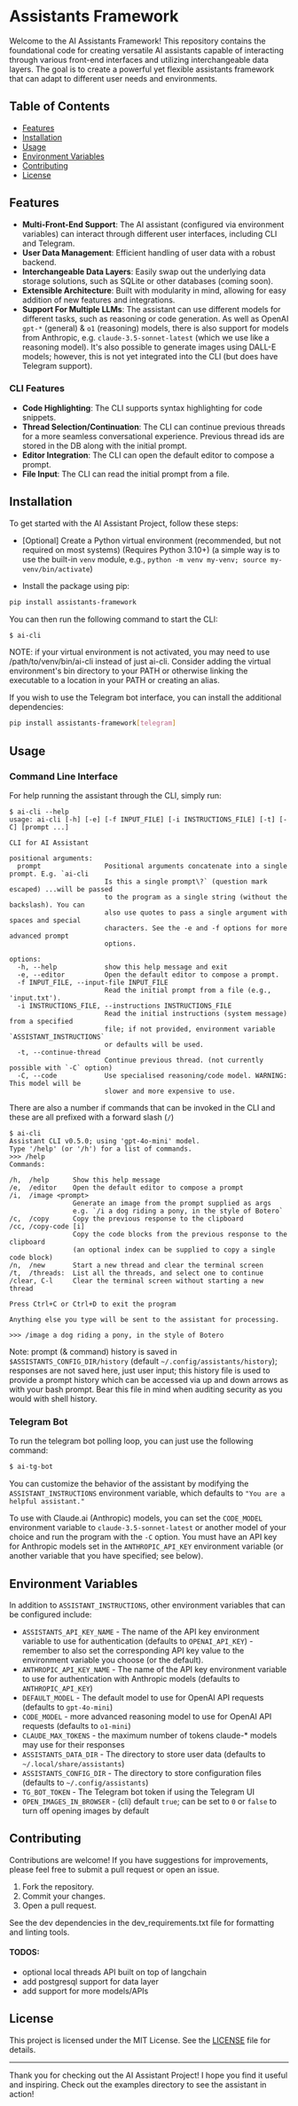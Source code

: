 # Assistants Framework

Welcome to the AI Assistants Framework! This repository contains the foundational code for creating versatile AI assistants capable of interacting through various front-end interfaces and utilizing interchangeable data layers. The goal is to create a powerful yet flexible assistants framework that can adapt to different user needs and environments.

## Table of Contents

- [Features](#features)
- [Installation](#installation)
- [Usage](#usage)
- [Environment Variables](#environment-variables)
- [Contributing](#contributing)
- [License](#license)

## Features

- **Multi-Front-End Support**: The AI assistant (configured via environment variables) can interact through different user interfaces, including CLI and Telegram.
- **User Data Management**: Efficient handling of user data with a robust backend.
- **Interchangeable Data Layers**: Easily swap out the underlying data storage solutions, such as SQLite or other databases (coming soon).
- **Extensible Architecture**: Built with modularity in mind, allowing for easy addition of new features and integrations.
- **Support For Multiple LLMs**: The assistant can use different models for different tasks, such as reasoning or code generation. As well as OpenAI `gpt-*` (general) & `o1` (reasoning) models, there is also support for models from Anthropic, e.g. `claude-3.5-sonnet-latest` (which we use like a reasoning model). It's also possible to generate images using DALL-E models; however, this is not yet integrated into the CLI (but does have Telegram support).

### CLI Features
- **Code Highlighting**: The CLI supports syntax highlighting for code snippets.
- **Thread Selection/Continuation**: The CLI can continue previous threads for a more seamless conversational experience. Previous thread ids are stored in the DB along with the initial prompt.
- **Editor Integration**: The CLI can open the default editor to compose a prompt.
- **File Input**: The CLI can read the initial prompt from a file.

## Installation

To get started with the AI Assistant Project, follow these steps:

- \[Optional\] Create a Python virtual environment (recommended, but not required on most systems) (Requires Python 3.10+) (a simple way is to use the built-in `venv` module, e.g., `python -m venv my-venv; source my-venv/bin/activate`)

- Install the package using pip:

```bash
pip install assistants-framework
```

You can then run the following command to start the CLI:

```bash
$ ai-cli
```

NOTE: if your virtual environment is not activated, you may need to use /path/to/venv/bin/ai-cli instead of just ai-cli. Consider adding the virtual environment's bin directory to your PATH or otherwise linking the executable to a location in your PATH or creating an alias.

If you wish to use the Telegram bot interface, you can install the additional dependencies:

```bash
pip install assistants-framework[telegram]
```

## Usage

### Command Line Interface

For help running the assistant through the CLI, simply run:

```
$ ai-cli --help
usage: ai-cli [-h] [-e] [-f INPUT_FILE] [-i INSTRUCTIONS_FILE] [-t] [-C] [prompt ...]

CLI for AI Assistant

positional arguments:
  prompt                Positional arguments concatenate into a single prompt. E.g. `ai-cli
                        Is this a single prompt\?` (question mark escaped) ...will be passed
                        to the program as a single string (without the backslash). You can
                        also use quotes to pass a single argument with spaces and special
                        characters. See the -e and -f options for more advanced prompt
                        options.

options:
  -h, --help            show this help message and exit
  -e, --editor          Open the default editor to compose a prompt.
  -f INPUT_FILE, --input-file INPUT_FILE
                        Read the initial prompt from a file (e.g., 'input.txt').
  -i INSTRUCTIONS_FILE, --instructions INSTRUCTIONS_FILE
                        Read the initial instructions (system message) from a specified
                        file; if not provided, environment variable `ASSISTANT_INSTRUCTIONS`
                        or defaults will be used.
  -t, --continue-thread
                        Continue previous thread. (not currently possible with `-C` option)
  -C, --code            Use specialised reasoning/code model. WARNING: This model will be
                        slower and more expensive to use.
```

There are also a number if commands that can be invoked in the CLI and these are all prefixed with a forward slash (`/`)

```
$ ai-cli
Assistant CLI v0.5.0; using 'gpt-4o-mini' model.
Type '/help' (or '/h') for a list of commands.
>>> /help
Commands:

/h,  /help      Show this help message
/e,  /editor    Open the default editor to compose a prompt
/i,  /image <prompt>
                Generate an image from the prompt supplied as args
                e.g. `/i a dog riding a pony, in the style of Botero`
/c,  /copy      Copy the previous response to the clipboard
/cc, /copy-code [i]
                Copy the code blocks from the previous response to the clipboard
                (an optional index can be supplied to copy a single code block)
/n,  /new       Start a new thread and clear the terminal screen
/t,  /threads:  List all the threads, and select one to continue
/clear, C-l     Clear the terminal screen without starting a new thread

Press Ctrl+C or Ctrl+D to exit the program

Anything else you type will be sent to the assistant for processing.

>>> /image a dog riding a pony, in the style of Botero
```

Note: prompt (& command) history is saved in `$ASSISTANTS_CONFIG_DIR/history` (default `~/.config/assistants/history`); responses are not saved here, just user input; this history file is used to provide a prompt history which can be accessed via up and down arrows as with your bash prompt. Bear this file in mind when auditing security as you would with shell history.

### Telegram Bot

To run the telegram bot polling loop, you can just use the following command:

```bash
$ ai-tg-bot
```

You can customize the behavior of the assistant by modifying the `ASSISTANT_INSTRUCTIONS` environment variable, which defaults to `"You are a helpful assistant."`

To use with Claude.ai (Anthropic) models, you can set the `CODE_MODEL` environment variable to `claude-3.5-sonnet-latest` or another model of your choice and run the program with the `-C` option. You must have an API key for Anthropic models set in the `ANTHROPIC_API_KEY` environment variable (or another variable that you have specified; see below).

## Environment Variables

In addition to `ASSISTANT_INSTRUCTIONS`, other environment variables that can be configured include:

- `ASSISTANTS_API_KEY_NAME` - The name of the API key environment variable to use for authentication (defaults to `OPENAI_API_KEY`) - remember to also set the corresponding API key value to the environment variable you choose (or the default).
- `ANTHROPIC_API_KEY_NAME` - The name of the API key environment variable to use for authentication with Anthropic models (defaults to `ANTHROPIC_API_KEY`)
- `DEFAULT_MODEL` - The default model to use for OpenAI API requests (defaults to `gpt-4o-mini`)
- `CODE_MODEL` - more advanced reasoning model to use for OpenAI API requests (defaults to `o1-mini`)
- `CLAUDE_MAX_TOKENS` - the maximum number of tokens claude-* models may use for their responses
- `ASSISTANTS_DATA_DIR` - The directory to store user data (defaults to `~/.local/share/assistants`)
- `ASSISTANTS_CONFIG_DIR` - The directory to store configuration files (defaults to `~/.config/assistants`)
- `TG_BOT_TOKEN` - The Telegram bot token if using the Telegram UI
- `OPEN_IMAGES_IN_BROWSER` - (cli) default `true`; can be set to `0` or `false` to turn off opening images by default

## Contributing

Contributions are welcome! If you have suggestions for improvements, please feel free to submit a pull request or open an issue.

1. Fork the repository.
2. Commit your changes.
3. Open a pull request.

See the dev dependencies in the dev_requirements.txt file for formatting and linting tools.

#### TODOS: 

- optional local threads API built on top of langchain
- add postgresql support for data layer
- add support for more models/APIs

## License

This project is licensed under the MIT License. See the [LICENSE](LICENSE) file for details.

---

Thank you for checking out the AI Assistant Project! I hope you find it useful and inspiring. Check out the examples directory to see the assistant in action!